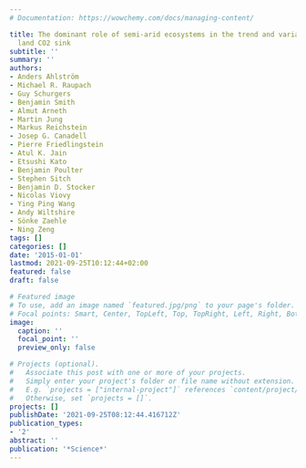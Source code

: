 ```yaml
---
# Documentation: https://wowchemy.com/docs/managing-content/

title: The dominant role of semi-arid ecosystems in the trend and variability of the
  land CO2 sink
subtitle: ''
summary: ''
authors:
- Anders Ahlström
- Michael R. Raupach
- Guy Schurgers
- Benjamin Smith
- Almut Arneth
- Martin Jung
- Markus Reichstein
- Josep G. Canadell
- Pierre Friedlingstein
- Atul K. Jain
- Etsushi Kato
- Benjamin Poulter
- Stephen Sitch
- Benjamin D. Stocker
- Nicolas Viovy
- Ying Ping Wang
- Andy Wiltshire
- Sönke Zaehle
- Ning Zeng
tags: []
categories: []
date: '2015-01-01'
lastmod: 2021-09-25T10:12:44+02:00
featured: false
draft: false

# Featured image
# To use, add an image named `featured.jpg/png` to your page's folder.
# Focal points: Smart, Center, TopLeft, Top, TopRight, Left, Right, BottomLeft, Bottom, BottomRight.
image:
  caption: ''
  focal_point: ''
  preview_only: false

# Projects (optional).
#   Associate this post with one or more of your projects.
#   Simply enter your project's folder or file name without extension.
#   E.g. `projects = ["internal-project"]` references `content/project/deep-learning/index.md`.
#   Otherwise, set `projects = []`.
projects: []
publishDate: '2021-09-25T08:12:44.416712Z'
publication_types:
- '2'
abstract: ''
publication: '*Science*'
---
```

